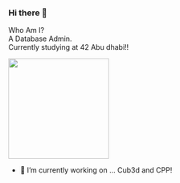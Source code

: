 ### Hi there 👋

Who Am I? <br />
A Database Admin. <br /> 
Currently studying at 42 Abu dhabi!!  <br />


<img src="https://scontent.ffjr1-3.fna.fbcdn.net/v/t39.30808-6/305961023_487385810062708_4865143233187941227_n.png?_nc_cat=103&ccb=1-7&_nc_sid=09cbfe&_nc_ohc=5sr_6t-9sQoAX93S_ao&_nc_ht=scontent.ffjr1-3.fna&oh=00_AfD7ARpg5vTxp3N1su6VTHD6k4B5wenGOSQeKLcJqkt7Kg&oe=63FDEC56" width="200" height="200" />


- 🔭 I’m currently working on ... Cub3d and CPP!




<!--
**aalnaqbi/aalnaqbi** is a ✨ _special_ ✨ repository because its `README.md` (this file) appears on your GitHub profile.

Here are some ideas to get you started:

- 🔭 I’m currently working on ...
- 🌱 I’m currently learning ...
- 👯 I’m looking to collaborate on ...
- 🤔 I’m looking for help with ...
- 💬 Ask me about ...
- 📫 How to reach me: ...
- 😄 Pronouns: ...
- ⚡ Fun fact: ...
-->
